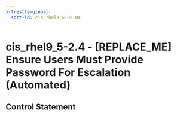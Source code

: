 ```yaml
---
x-trestle-global:
  sort-id: cis_rhel9_5-02.04
---
```


# cis_rhel9_5-2.4 - \[REPLACE_ME\] Ensure Users Must Provide Password For Escalation (Automated)

## Control Statement
